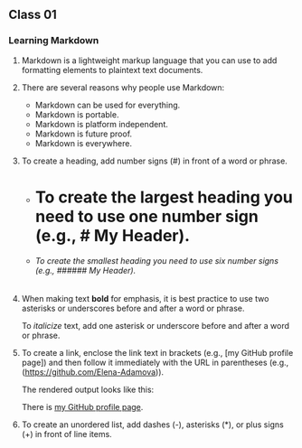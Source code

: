 ## Class 01

### Learning Markdown

1. Markdown is a lightweight markup language that you can use to add formatting elements to plaintext text documents.

2. There are several reasons why people use Markdown:

    + Markdown can be used for everything.
    + Markdown is portable.
    + Markdown is platform independent.
    + Markdown is future proof.
    + Markdown is everywhere.

3. To create a heading, add number signs (#) in front of a word or phrase.

    + # To create the largest heading you need to use one number sign (e.g., # My Header).

    + ###### To create the smallest heading you need to use six number signs (e.g., ###### My Header).

4. When making text **bold** for emphasis, it is best practice to use two asterisks or underscores before and after a word or phrase.

    To *italicize* text, add one asterisk or underscore before and after a word or phrase.

5. To create a link, enclose the link text in brackets (e.g., [my GitHub profile page]) and then follow it immediately with the URL in parentheses (e.g., (https://github.com/Elena-Adamova)).

    The rendered output looks like this:

    There is [my GitHub profile page](https://github.com/elena-adamova).

6. To create an unordered list, add dashes (-), asterisks (*), or plus signs (+) in front of line items.

